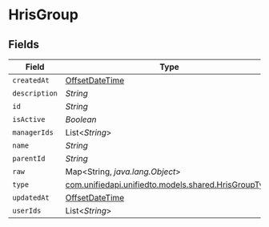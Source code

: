 # HrisGroup


## Fields

| Field                                                                                        | Type                                                                                         | Required                                                                                     | Description                                                                                  |
| -------------------------------------------------------------------------------------------- | -------------------------------------------------------------------------------------------- | -------------------------------------------------------------------------------------------- | -------------------------------------------------------------------------------------------- |
| `createdAt`                                                                                  | [OffsetDateTime](https://docs.oracle.com/javase/8/docs/api/java/time/OffsetDateTime.html)    | :heavy_minus_sign:                                                                           | N/A                                                                                          |
| `description`                                                                                | *String*                                                                                     | :heavy_minus_sign:                                                                           | N/A                                                                                          |
| `id`                                                                                         | *String*                                                                                     | :heavy_minus_sign:                                                                           | N/A                                                                                          |
| `isActive`                                                                                   | *Boolean*                                                                                    | :heavy_minus_sign:                                                                           | N/A                                                                                          |
| `managerIds`                                                                                 | List<*String*>                                                                               | :heavy_minus_sign:                                                                           | N/A                                                                                          |
| `name`                                                                                       | *String*                                                                                     | :heavy_minus_sign:                                                                           | N/A                                                                                          |
| `parentId`                                                                                   | *String*                                                                                     | :heavy_minus_sign:                                                                           | N/A                                                                                          |
| `raw`                                                                                        | Map<String, *java.lang.Object*>                                                              | :heavy_minus_sign:                                                                           | N/A                                                                                          |
| `type`                                                                                       | [com.unifiedapi.unifiedto.models.shared.HrisGroupType](../../models/shared/HrisGroupType.md) | :heavy_minus_sign:                                                                           | N/A                                                                                          |
| `updatedAt`                                                                                  | [OffsetDateTime](https://docs.oracle.com/javase/8/docs/api/java/time/OffsetDateTime.html)    | :heavy_minus_sign:                                                                           | N/A                                                                                          |
| `userIds`                                                                                    | List<*String*>                                                                               | :heavy_minus_sign:                                                                           | N/A                                                                                          |